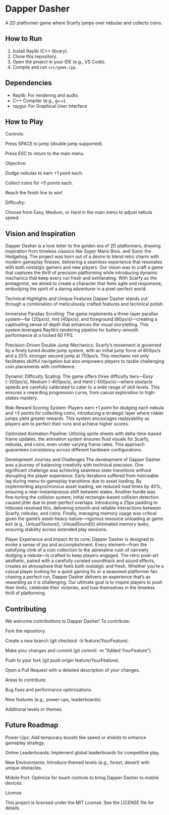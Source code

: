 # Dapper Dasher
A 2D platformer game where Scarfy jumps over nebulas and collects coins.

## How to Run
1. Install Raylib (C++ library).
2. Clone this repository.
3. Open the project in your IDE (e.g., VS Code).
4. Compile and run `src/game.cpp`.

## Dependencies
- Raylib: For rendering and audio.
- C++ Compiler (e.g., g++).
- raygui: For Graphical User Interface
  
## How to Play
Controls:





Press SPACE to jump (double jump supported).




Press ESC to return to the main menu.



Objective:





Dodge nebulas to earn +1 point each.



Collect coins for +5 points each.



Reach the finish line to win!



Difficulty:





Choose from Easy, Medium, or Hard in the main menu to adjust nebula speed.

## Vision and Inspiration
Dapper Dasher is a love letter to the golden era of 2D platformers, drawing inspiration from timeless classics like Super Mario Bros. and Sonic the Hedgehog. The project was born out of a desire to blend retro charm with modern gameplay finesse, delivering a seamless experience that resonates with both nostalgic gamers and new players. Our vision was to craft a game that captures the thrill of precision platforming while introducing dynamic mechanics that keep every run fresh and exhilarating. With Scarfy as the protagonist, we aimed to create a character that feels agile and responsive, embodying the spirit of a daring adventurer in a pixel-perfect world.

Technical Highlights and Unique Features
Dapper Dasher stands out through a combination of meticulously crafted features and technical polish:





Immersive Parallax Scrolling: The game implements a three-layer parallax system—far (20px/s), mid (40px/s), and foreground (80px/s)—creating a captivating sense of depth that enhances the visual storytelling. This system leverages Raylib’s rendering pipeline for buttery-smooth performance at a locked 60 FPS.



Precision-Driven Double Jump Mechanics: Scarfy’s movement is governed by a finely tuned double jump system, with an initial jump force of 600px/s and a 20% stronger second jump at 750px/s. This mechanic not only facilitates skillful navigation but also empowers players to tackle challenging coin placements with confidence.



Dynamic Difficulty Scaling: The game offers three difficulty tiers—Easy (-300px/s), Medium (-400px/s), and Hard (-500px/s)—where obstacle speeds are carefully calibrated to cater to a wide range of skill levels. This ensures a rewarding progression curve, from casual exploration to high-stakes mastery.



Risk-Reward Scoring System: Players earn +1 point for dodging each nebula and +5 points for collecting coins, introducing a strategic layer where riskier jumps yield greater rewards. This system encourages replayability as players aim to perfect their runs and achieve higher scores.



Optimized Animation Pipeline: Utilizing sprite sheets with delta-time-based frame updates, the animation system ensures fluid visuals for Scarfy, nebulas, and coins, even under varying frame rates. This approach guarantees consistency across different hardware configurations.

Development Journey and Challenges
The development of Dapper Dasher was a journey of balancing creativity with technical precision. One significant challenge was achieving seamless state transitions without disrupting the player experience. Early iterations suffered from noticeable lag during menu-to-gameplay transitions due to asset loading. By implementing asynchronous asset loading, we reduced load times by 40%, ensuring a near-instantaneous shift between states. Another hurdle was fine-tuning the collision system; initial rectangle-based collision detection caused jitter due to pixel-perfect overlaps. Introducing a 25px padding to hitboxes resolved this, delivering smooth and reliable interactions between Scarfy, nebulas, and coins. Finally, managing memory usage was critical given the game’s asset-heavy nature—rigorous resource unloading at game exit (e.g., UnloadTexture(), UnloadSound()) eliminated memory leaks, ensuring stability across extended play sessions.

Player Experience and Impact
At its core, Dapper Dasher is designed to evoke a sense of joy and accomplishment. Every element—from the satisfying clink of a coin collection to the adrenaline rush of narrowly dodging a nebula—is crafted to keep players engaged. The retro pixel-art aesthetic, paired with a carefully curated soundtrack and sound effects, creates an atmosphere that feels both nostalgic and fresh. Whether you’re a casual player looking for a quick gaming fix or a seasoned platformer fan chasing a perfect run, Dapper Dasher delivers an experience that’s as rewarding as it is challenging. Our ultimate goal is to inspire players to push their limits, celebrate their victories, and lose themselves in the timeless thrill of platforming.

## Contributing

We welcome contributions to Dapper Dasher! To contribute:





Fork the repository.



Create a new branch (git checkout -b feature/YourFeature).



Make your changes and commit (git commit -m "Added YourFeature").



Push to your fork (git push origin feature/YourFeature).



Open a Pull Request with a detailed description of your changes.

Areas to contribute:





Bug fixes and performance optimizations.



New features (e.g., power-ups, leaderboards).



Additional levels or themes.

## Future Roadmap





Power-Ups: Add temporary boosts like speed or shields to enhance gameplay strategy.



Online Leaderboards: Implement global leaderboards for competitive play.



New Environments: Introduce themed levels (e.g., forest, desert) with unique obstacles.



Mobile Port: Optimize for touch controls to bring Dapper Dasher to mobile devices.

License

This project is licensed under the MIT License. See the LICENSE file for details.
